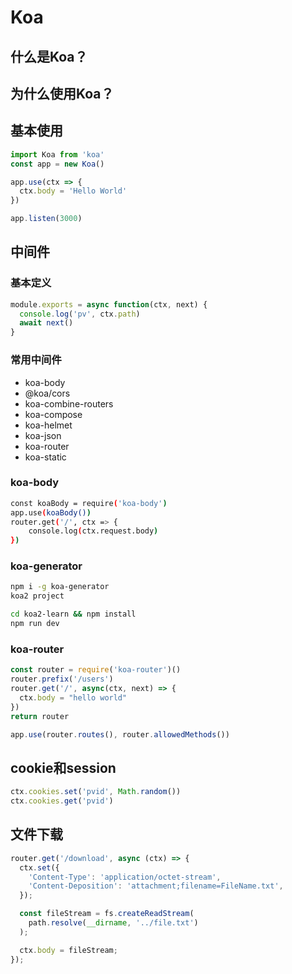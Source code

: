 # Koa

## 什么是Koa？

## 为什么使用Koa？

## 基本使用

```javascript
import Koa from 'koa'
const app = new Koa()

app.use(ctx => {
  ctx.body = 'Hello World'
})

app.listen(3000)
```

## 中间件

### 基本定义

```js
module.exports = async function(ctx, next) {
  console.log('pv', ctx.path)
  await next()
}
```

### 常用中间件

- koa-body
- @koa/cors
- koa-combine-routers
- koa-compose
- koa-helmet
- koa-json
- koa-router
- koa-static

### koa-body

```bash
const koaBody = require('koa-body')
app.use(koaBody())
router.get('/', ctx => {
	console.log(ctx.request.body)
})
```



### koa-generator

```bash
npm i -g koa-generator
koa2 project

cd koa2-learn && npm install
npm run dev
```

### koa-router

```js
const router = require('koa-router')()
router.prefix('/users')
router.get('/', async(ctx, next) => {
  ctx.body = "hello world"
})
return router

app.use(router.routes(), router.allowedMethods())
```

## cookie和session

```js
ctx.cookies.set('pvid', Math.random())
ctx.cookies.get('pvid')
```

## 文件下载

```js
router.get('/download', async (ctx) => {
  ctx.set({
    'Content-Type': 'application/octet-stream',
    'Content-Deposition': 'attachment;filename=FileName.txt',
  });

  const fileStream = fs.createReadStream(
    path.resolve(__dirname, '../file.txt')
  );

  ctx.body = fileStream;
});
```




